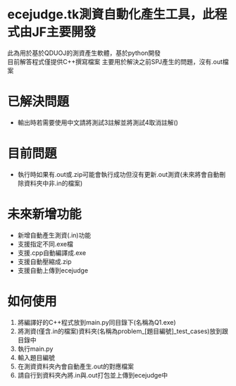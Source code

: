 # ecejudge.tk測資自動化產生工具，此程式由JF主要開發
此為用於基於QDUOJ的測資產生軟體，基於python開發  
目前解答程式僅提供C++撰寫檔案
主要用於解決之前SPJ產生的問題，沒有.out檔案  
# 已解決問題
 - 輸出時若需要使用中文請將測試3註解並將測試4取消註解()

# 目前問題
 - 執行時如果有.out或.zip可能會執行成功但沒有更新.out測資(未來將會自動刪除資料夾中非.in的檔案)

# 未來新增功能

 - 新增自動產生測資(.in)功能
 - 支援指定不同.exe檔
 - 支援.cpp自動編譯成.exe
 - 支援自動壓縮成.zip
 - 支援自動上傳到ecejudge

# 如何使用

 1. 將編譯好的C++程式放到main.py同目錄下(名稱為Q1.exe)
 2. 將測資(僅含.in的檔案)資料夾(名稱為problem_[題目編號]_test_cases)放到跟目錄中
 3. 執行main.py
 4. 輸入題目編號
 5. 在測資資料夾內會自動產生.out的對應檔案
 6. 請自行到資料夾內將.in與.out打包並上傳到ecejudge中
